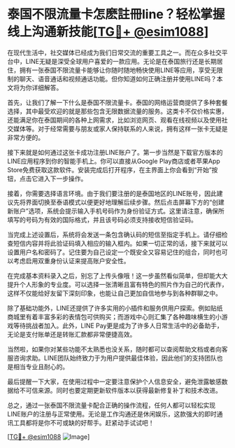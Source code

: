 # 泰国不限流量卡怎麽註冊line？轻松掌握线上沟通新技能[[TG💪+ @esim1088](https://t.me/s/esim1088)]

在现代生活中，社交媒体已经成为我们日常交流的重要工具之一。而在众多社交平台中，LINE无疑是深受全球用户喜爱的一款应用。无论是在泰国旅行还是长期居住，拥有一张泰国不限流量卡能够让你随时随地畅快使用LINE等应用，享受无限制的聊天、语音通话和视频通话功能。但你知道如何正确注册并使用LINE吗？本文将为你详细解答。

首先，让我们了解一下什么是泰国不限流量卡。泰国的网络运营商提供了多种套餐选择，其中最受欢迎的就是那些包含无限数据流量的服务。这类卡不仅价格实惠，还能满足你在泰国期间的各种上网需求，比如浏览网页、观看在线视频以及使用社交媒体等。对于经常需要与朋友或家人保持联系的人来说，拥有这样一张卡无疑是非常方便的。

接下来就是如何通过这张卡成功注册LINE账户了。第一步当然是下载官方版本的LINE应用程序到你的智能手机上。你可以直接从Google Play商店或者苹果App Store免费获取这款软件。安装完成后打开程序，在主界面上你会看到“开始”按钮，点击它进入下一步操作。

接着，你需要选择语言环境。由于我们要注册的是泰国地区的LINE账号，因此建议先将界面切换至泰语模式以便更好地理解后续步骤。然后点击屏幕下方的“创建新账户”选项，系统会提示输入手机号码作为身份验证方式。这里请注意，确保所填写的号码为有效的国际格式，并且该号码必须支持接收短信验证码。

当完成上述设置后，系统将会发送一条包含确认码的短信至指定手机上。请仔细检查短信内容并将此验证码填入相应的输入框内。如果一切正常的话，接下来就可以设置用户名和密码了。记住要为自己设定一个既安全又容易记住的组合，同时也可以考虑启用双重身份认证来提高账户安全性。

在完成基本资料录入之后，别忘了上传头像哦！这一步虽然看似简单，但却能大大提升个人形象的专业度。可以选择一张清晰且富有特色的照片作为自己的代表作，这样不仅能给好友留下深刻印象，也能让自己更加自信地参与到各种群聊之中。

除了基础功能外，LINE还提供了许多实用的小插件和服务供用户探索。例如贴纸商城里有着丰富多彩的表情包可供购买；而游戏中心则汇集了各种趣味横生的小游戏等待挑战者加入。此外，LINE Pay更是成为了许多人日常生活中的必备助手，无论是支付账单还是转账汇款都非常便捷高效。

当然啦，如果你对某些功能不太熟悉也没关系，随时都可以查阅帮助文档或者向客服咨询求助。LINE团队始终致力于为用户提供最佳体验，因此他们的支持团队也是相当专业且耐心的。

最后提醒一下大家，在使用过程中一定要注意保护个人信息安全，避免泄露敏感数据给不可信来源。同时也要定期更新软件版本以获得最新修复补丁和技术改进。

总之，通过一张泰国不限流量卡配合正确的操作流程，任何人都可以轻松实现LINE账户的注册与正常使用。无论是工作沟通还是休闲娱乐，这款强大的即时通讯工具都将是你不可或缺的好帮手。赶紧动手试试吧！

[[TG💪+ @esim1088](https://t.me/s/esim1088) ![Image](https://i.postimg.cc/4NQfJmqS/Snipaste-2025-05-13-00-14-12.png)]